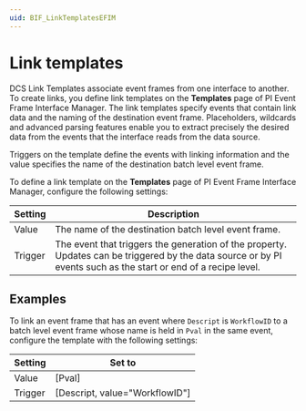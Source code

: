 ```yaml
---
uid: BIF_LinkTemplatesEFIM
---
```


# Link templates

DCS Link Templates associate event frames from one interface to another. To create links, you define link templates on the **Templates** page of PI Event Frame Interface Manager. The link templates specify events that contain link data and the naming of the destination event frame. Placeholders, wildcards and advanced parsing features enable you to extract precisely the desired data from the events that the interface reads from the data source.

Triggers on the template define the events with linking information and the value specifies the name of the destination batch level event frame.

To define a link template on the **Templates** page of PI Event Frame Interface Manager, configure the following settings:

| Setting | Description |
| ------- | ----------- |
| Value | The name of the destination batch level event frame. |
| Trigger | The event that triggers the generation of the property. Updates can be triggered by the data source or by PI events such as the start or end of a recipe level. |

## Examples

To link an event frame that has an event where `Descript` is `WorkflowID` to a batch level event frame whose name is held in `Pval` in the same event, configure the template with the following settings:

| Setting | Set to |
| ------- | ------ |
| Value | [Pval] |
| Trigger | [Descript, value="WorkflowID"] |
